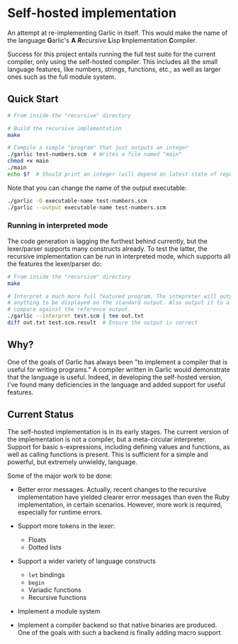 Self-hosted implementation
==========================

An attempt at re-implementing Garlic in itself. This would make the name of the language **G**arlic's **A** _**R**ecursive_ **L**isp **I**mplementation **C**ompiler.

Success for this project entails running the full test suite for the current compiler, only using the self-hosted compiler. This includes all the small language features, like numbers, strings, functions, etc., as well as larger ones such as the full module system.

Quick Start
-----------

```sh
# From inside the "recursive" directory

# Build the recursive implementation
make

# Compile a simple "program" that just outputs an integer
./garlic test-numbers.scm  # Writes a file named "main"
chmod +x main
./main
echo $?  # Should print an integer (will depend on latest state of repo)
```

Note that you can change the name of the output executable:

```sh
./garlic -O executable-name test-numbers.scm
./garlic --output executable-name test-numbers.scm
```

### Running in interpreted mode

The code generation is lagging the furthest behind currently, but the lexer/parser supports many constructs already. To test the latter, the recursive implementation can be run in interpreted mode, which supports all the features the lexer/parser do:

```sh
# From inside the "recursive" directory
make

# Interpret a much more full featured program. The intepreter will output
# anything to be displayed on the standard output. Also output it to a file to
# compare against the reference output.
./garlic --interpret test.scm | tee out.txt
diff out.txt test.scm.result  # Ensure the output is correct
```

Why?
----

One of the goals of Garlic has always been "to implement a compiler that is useful for writing programs." A compiler written in Garlic would demonstrate that the language is useful. Indeed, in developing the self-hosted version, I've found many deficiencies in the language and added support for useful features.

Current Status
--------------

The self-hosted implementation is in its early stages. The current version of the implementation is not a compiler, but a meta-circular interpreter. Support for basic s-expressions, including defining values and functions, as well as calling functions is present. This is sufficient for a simple and powerful, but extremely unwieldy, language.

Some of the major work to be done:

- Better error messages. Actually, recent changes to the recursive implementation have yielded clearer error messages than even the Ruby implementation, in certain scenarios. However, more work is required, especially for runtime errors.

- Support more tokens in the lexer:

  - Floats
  - Dotted lists

- Support a wider variety of language constructs

  - `let` bindings
  - `begin`
  - Variadic functions
  - Recursive functions

- Implement a module system

- Implement a compiler backend so that native binaries are produced. One of the goals with such a backend is finally adding macro support.
